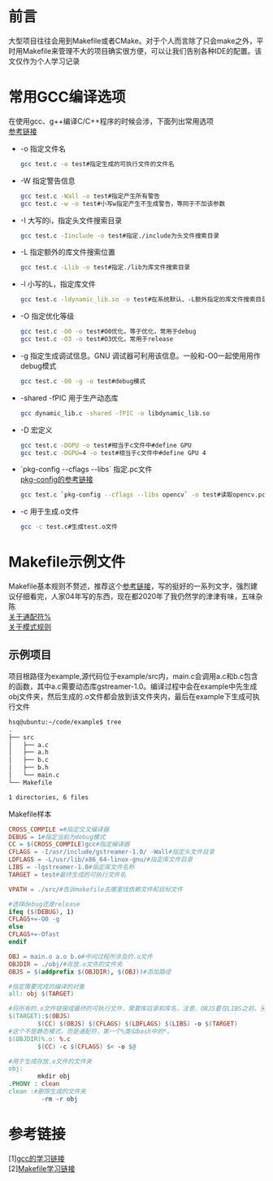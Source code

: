 # 前言
大型项目往往会用到Makefile或者CMake。对于个人而言除了只会make之外，平时用Makefile来管理不大的项目确实很方便，可以让我们告别各种IDE的配置。该文仅作为个人学习记录
# 常用GCC编译选项

在使用gcc、g++编译C/C++程序的时候会涉，下面列出常用选项  
[参考链接](https://www.runoob.com/w3cnote/gcc-parameter-detail.html)
+ -o 指定文件名
    ```bash
    gcc test.c -o test#指定生成的可执行文件的文件名
    ```
+ -W 指定警告信息
    ```bash
    gcc test.c -Wall -o test#指定产生所有警告
    gcc test.c -w -o test#小写w指定产生不生成警告，等同于不加该参数
    ```
+ -I 大写的i，指定头文件搜索目录
    ```bash
    gcc test.c -Iinclude -o test#指定./include为头文件搜索目录
    ```
+ -L 指定额外的库文件搜索位置
    ```bash
    gcc test.c -Llib -o test#指定./lib为库文件搜索目录
    ```
+ -l 小写的L，指定库文件
    ```bash
    gcc test.c -ldynamic_lib.so -o test#在系统默认、-L额外指定的库文件搜索目录中查找名为libdynamic_lib.so的库文件（编译选项中省略了开头的`lib`）
    ```
+ -O 指定优化等级
    ```bash
    gcc test.c -O0 -o test#O0优化，等于优化，常用于debug
    gcc test.c -O3 -o test#O3优化，常用于release
    ```
+ -g 指定生成调试信息。GNU 调试器可利用该信息。一般和-O0一起使用用作debug模式
    ```bash
    gcc test.c -O0 -g -o test#debug模式
    ```
+ -shared -fPIC 用于生产动态库
    ```bash
    gcc dynamic_lib.c -shared -fPIC -o libdynamic_lib.so
    ```
+ -D 宏定义
    ```bash
    gcc test.c -DGPU -o test#相当于c文件中#define GPU
    gcc test.c -DGPU=4 -o test#相当于c文件中#define GPU 4
    ```
+ \`pkg-config --cflags --libs\` 指定.pc文件  
[pkg-config的参考链接](https://www.cnblogs.com/rainsoul/p/10567390.html)
    ```bash
    gcc test.c `pkg-config --cflags --libs opencv` -o test#读取opencv.pc文件里的头文件和库文件加载目录
    ```
+ -c 用于生成.o文件
    ```bash
    gcc -c test.c#生成test.o文件
    ```


# Makefile示例文件
Makefile基本规则不赘述，推荐这个[参考链接](https://blog.csdn.net/haoel/article/details/2886)，写的挺好的一系列文字，强烈建议仔细看完，人家04年写的东西，现在都2020年了我仍然学的津津有味，五味杂陈  
[关于通配符%](https://www.cnblogs.com/warren-wong/p/3979270.html)  
[关于模式规则](https://blog.csdn.net/haoel/article/details/2898?depth_1-utm_source=distribute.pc_relevant.none-task&utm_source=distribute.pc_relevant.none-task)
## 示例项目
项目根路径为example,源代码位于example/src内，main.c会调用a.c和b.c包含的函数，其中a.c需要动态库gstreamer-1.0。编译过程中会在example中先生成obj文件夹，然后生成的.o文件都会放到该文件夹内，最后在example下生成可执行文件
```bash
hsq@ubuntu:~/code/example$ tree
.
├── src
│   ├── a.c
│   ├── a.h
│   ├── b.c
│   ├── b.h
│   └── main.c
└── Makefile

1 directories, 6 files
```


Makefile样本
```makefile
CROSS_COMPILE =#指定交叉编译器
DEBUG = 1#指定当前为debug模式
CC = $(CROSS_COMPILE)gcc#指定编译器
CFLAGS = -I/usr/include/gstreamer-1.0/ -Wall#指定头文件目录
LDFLAGS = -L/usr/lib/x86_64-linux-gnu/#指定库文件目录
LIBS = -lgstreamer-1.0#指定库文件名称
TARGET = test#最终生成的可执行文件名

VPATH = ./src/#告诉makefile去哪里找依赖文件和目标文件

#选择debug还是release
ifeq ($(DEBUG), 1)
CFLAGS+=-O0 -g
else
CFLAGS+=-Ofast
endif

OBJ = main.o a.o b.o#中间过程所涉及的.o文件
OBJDIR = ./obj/#存放.o文件的文件夹
OBJS = $(addprefix $(OBJDIR), $(OBJ))#添加路径

#指定需要完成的编译的对象
all: obj $(TARGET)

#将所有的.o文件链接成最终的可执行文件，需要库目录和库名，注意，OBJS要在LIBS之前。另外，如果要指定.o的生成路径，需要保证TARGET的依赖项是含路径的
$(TARGET):$(OBJS)
        $(CC) $(OBJS) $(CFLAGS) $(LDFLAGS) $(LIBS) -o $(TARGET)
#这个不是静态模式，而是通配符，第一个%类似bash中的*。
$(OBJDIR)%.o: %.c
        $(CC) -c $(CFLAGS) $< -o $@

#用于生成存放.o文件的文件夹
obj:
        mkdir obj
.PHONY : clean
clean :#删除生成的文件夹
         -rm -r obj
```

# 参考链接
[1][gcc的学习链接](http://c.biancheng.net/gcc/)  
[2][Makefile学习链接](https://blog.csdn.net/haoel/article/details/2886)